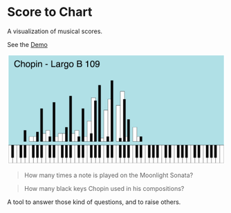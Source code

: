 # Score to Chart 

A visualization of musical scores. 

See the [Demo](http://davideoliveri.github.io/ScoreToChart/)

![an example of charted score](Chopin_example.png)

> How many times a note is played on the Moonlight Sonata? 

> How many black keys Chopin used in his compositions? 

A tool to answer those kind of questions, and to raise others.
